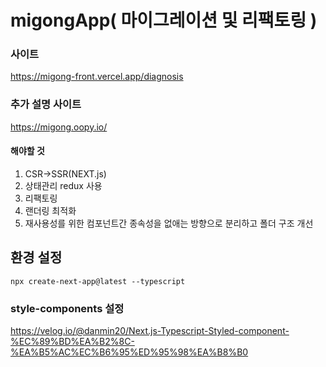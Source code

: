 # migongApp( 마이그레이션 및 리팩토링 )

### 사이트

https://migong-front.vercel.app/diagnosis

### 추가 설명 사이트

https://migong.oopy.io/

#### 해야할 것

1. CSR->SSR(NEXT.js)
2. 상태관리 redux 사용
3. 리팩토링
4. 랜더링 최적화
5. 재사용성를 위한 컴포넌트간 종속성을 없애는 방향으로 분리하고 폴더 구조 개선

## 환경 설정

```
npx create-next-app@latest --typescript
```

### style-components 설정

https://velog.io/@danmin20/Next.js-Typescript-Styled-component-%EC%89%BD%EA%B2%8C-%EA%B5%AC%EC%B6%95%ED%95%98%EA%B8%B0
